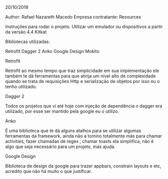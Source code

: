 20/10/2018

Author: Rafael Nazareth Macedo
Empresa contratante: Resources

Instruções para rodar o projeto.
Utilizar um emulador ou dispositivos a partir da versão 4.4 Kitkat

Bibliotecas utilizadas:

Retrofit
Dagger 2
Anko
Google Design
Mokito

Retrofit

Retrofit ao mesmo tempo que traz simplicidade em sua implementação ele também te dá ferramentas para que atinja um nível alto de complexidade quando se trata de requisições Http e serialização de objetos por isso eu o tenho utilizado.

Dagger 2

Todos os projetos que vi até hoje com injeção de dependência o dagger era utilizado, por esse ser mantido pela google eu o utilizo.

Anko

É uma biblioteca que te dá alguns atalhos para se utilizar algumas ferramentas da framework, ainda não a tomino totalmente más para chamar activities, fazer chamadas de regex , chamar toasts ela simplifica, não é algo que seja necessário para um projeto, más ajuda.

Google Design

Biblioteca de design da google para trazer appbars, constrain layouts e etc, acredito que não há muito o que justificar.
